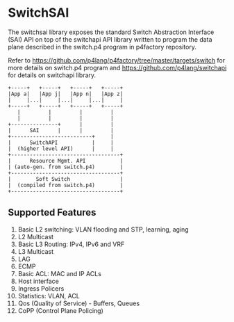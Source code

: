 SwitchSAI
=========

The switchsai library exposes the standard Switch Abstraction Interface (SAI) API on top of the switchapi API library written to program the data plane described in the switch.p4 program in p4factory repository.

Refer to https://github.com/p4lang/p4factory/tree/master/targets/switch for more details on switch.p4 program and https://github.com/p4lang/switchapi for details on switchapi library.

    +-----+   +-----+   +-----+   +-----+
    |App a|   |App j|   |App n|   |App z|
    |     |...|     |...|     |...|     |
    +-----+   +-----+   +-----+   +-----+
       |         |         |         |
       |         |         |         |
    +---------------+      |         |
    |      SAI      |      |         |
    +--------------------------+     |
    |      SwitchAPI           |     |
    |  (higher level API)      |     |
    +-----------------------------------+
    |      Resource Mgmt. API           |
    | (auto-gen. from switch.p4)        |
    +-----------------------------------+
    |        Soft Switch                |
    |  (compiled from switch.p4)        |
    +-----------------------------------+

Supported Features
------------------

1. Basic L2 switching: VLAN flooding and STP, learning, aging
2. L2 Multicast
3. Basic L3 Routing: IPv4, IPv6 and VRF
4. L3 Multicast
5. LAG
6. ECMP
7. Basic ACL: MAC and IP ACLs
8. Host interface
9. Ingress Policers
10. Statistics: VLAN, ACL
11. Qos (Quality of Service) - Buffers, Queues
12. CoPP (Control Plane Policing)

